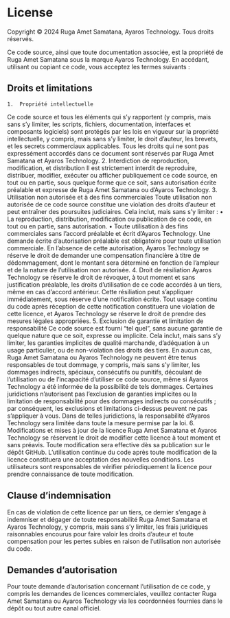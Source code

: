 # License

Copyright © 2024 Ruga Amet Samatana, Ayaros Technology. Tous droits réservés.

Ce code source, ainsi que toute documentation associée, est la propriété de Ruga Amet Samatana sous la marque Ayaros Technology. En accédant, utilisant ou copiant ce code, vous acceptez les termes suivants :

## Droits et limitations

	1.	Propriété intellectuelle
Ce code source et tous les éléments qui s’y rapportent (y compris, mais sans s’y limiter, les scripts, fichiers, documentation, interfaces et composants logiciels) sont protégés par les lois en vigueur sur la propriété intellectuelle, y compris, mais sans s’y limiter, le droit d’auteur, les brevets, et les secrets commerciaux applicables. Tous les droits qui ne sont pas expressément accordés dans ce document sont réservés par Ruga Amet Samatana et Ayaros Technology.
	2.	Interdiction de reproduction, modification, et distribution
Il est strictement interdit de reproduire, distribuer, modifier, exécuter ou afficher publiquement ce code source, en tout ou en partie, sous quelque forme que ce soit, sans autorisation écrite préalable et expresse de Ruga Amet Samatana ou d’Ayaros Technology.
	3.	Utilisation non autorisée et à des fins commerciales
Toute utilisation non autorisée de ce code source constitue une violation des droits d’auteur et peut entraîner des poursuites judiciaires. Cela inclut, mais sans s’y limiter :
	•	La reproduction, distribution, modification ou publication de ce code, en tout ou en partie, sans autorisation.
	•	Toute utilisation à des fins commerciales sans l’accord préalable et écrit d’Ayaros Technology. Une demande écrite d’autorisation préalable est obligatoire pour toute utilisation commerciale. En l’absence de cette autorisation, Ayaros Technology se réserve le droit de demander une compensation financière à titre de dédommagement, dont le montant sera déterminé en fonction de l’ampleur et de la nature de l’utilisation non autorisée.
	4.	Droit de résiliation
Ayaros Technology se réserve le droit de révoquer, à tout moment et sans justification préalable, les droits d’utilisation de ce code accordés à un tiers, même en cas d’accord antérieur. Cette résiliation peut s’appliquer immédiatement, sous réserve d’une notification écrite. Tout usage continu du code après réception de cette notification constituera une violation de cette licence, et Ayaros Technology se réserve le droit de prendre des mesures légales appropriées.
	5.	Exclusion de garantie et limitation de responsabilité
Ce code source est fourni “tel quel”, sans aucune garantie de quelque nature que ce soit, expresse ou implicite. Cela inclut, mais sans s’y limiter, les garanties implicites de qualité marchande, d’adéquation à un usage particulier, ou de non-violation des droits des tiers. En aucun cas, Ruga Amet Samatana ou Ayaros Technology ne peuvent être tenus responsables de tout dommage, y compris, mais sans s’y limiter, les dommages indirects, spéciaux, consécutifs ou punitifs, découlant de l’utilisation ou de l’incapacité d’utiliser ce code source, même si Ayaros Technology a été informée de la possibilité de tels dommages.
Certaines juridictions n’autorisent pas l’exclusion de garanties implicites ou la limitation de responsabilité pour des dommages indirects ou consécutifs ; par conséquent, les exclusions et limitations ci-dessus peuvent ne pas s’appliquer à vous. Dans de telles juridictions, la responsabilité d’Ayaros Technology sera limitée dans toute la mesure permise par la loi.
	6.	Modifications et mises à jour de la licence
Ruga Amet Samatana et Ayaros Technology se réservent le droit de modifier cette licence à tout moment et sans préavis. Toute modification sera effective dès sa publication sur le dépôt GitHub. L’utilisation continue du code après toute modification de la licence constituera une acceptation des nouvelles conditions. Les utilisateurs sont responsables de vérifier périodiquement la licence pour prendre connaissance de toute modification.

## Clause d’indemnisation

En cas de violation de cette licence par un tiers, ce dernier s’engage à indemniser et dégager de toute responsabilité Ruga Amet Samatana et Ayaros Technology, y compris, mais sans s’y limiter, les frais juridiques raisonnables encourus pour faire valoir les droits d’auteur et toute compensation pour les pertes subies en raison de l’utilisation non autorisée du code.

## Demandes d’autorisation

Pour toute demande d’autorisation concernant l’utilisation de ce code, y compris les demandes de licences commerciales, veuillez contacter Ruga Amet Samatana ou Ayaros Technology via les coordonnées fournies dans le dépôt ou tout autre canal officiel.
